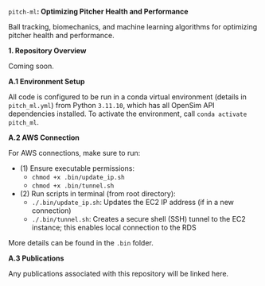 `pitch-ml`$\textbf{: Optimizing Pitcher Health and Performance}$

Ball tracking, biomechanics, and machine learning algorithms for optimizing pitcher health and performance. 

$\textbf{1. Repository Overview}$

Coming soon.

$\textbf{A.1 Environment Setup}$

All code is configured to be run in a conda virtual environment (details in `pitch_ml.yml`) from Python `3.11.10`, which has all OpenSim API dependencies installed. To activate the environment, call `conda activate pitch_ml`. 

$\textbf{A.2 AWS Connection}$

For AWS connections, make sure to run: 

- (1) Ensure executable permissions:
    - `chmod +x .bin/update_ip.sh`
    - `chmod +x .bin/tunnel.sh`
- (2) Run scripts in terminal (from root directory):
    - `./.bin/update_ip.sh`: Updates the EC2 IP address (if in a new connection)
    - `./.bin/tunnel.sh`: Creates a secure shell (SSH) tunnel to the EC2 instance; this enables local connection to the RDS

More details can be found in the `.bin` folder.

$\textbf{A.3 Publications}$

Any publications associated with this repository will be linked here.

